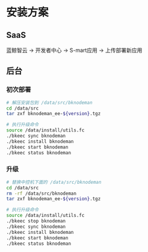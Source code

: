 # 安装方案

## SaaS
蓝鲸智云 -\> 开发者中心 -\> S-mart应用 -\> 上传部署新应用


## 后台
### 初次部署
```bash
# 解压安装包到 /data/src/bknodeman
cd /data/src
tar zxf bknodeman_ee-${version}.tgz

# 执行升级命令
source /data/install/utils.fc
./bkeec sync bknodeman
./bkeec install bknodeman
./bkeec start bknodeman
./bkeec status bknodeman
```


### 升级
```bash
# 替换中控机下面的 /data/src/bknodeman
cd /data/src
rm -rf /data/src/bknodeman
tar zxf bknodeman_ee-${version}.tgz

# 执行升级命令
source /data/install/utils.fc
./bkeec stop bknodeman
./bkeec sync bknodeman
./bkeec install bknodeman
./bkeec start bknodeman
./bkeec status bknodeman
```

